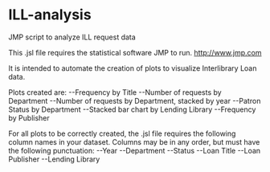 # ILL-analysis
JMP script to analyze ILL request data

This .jsl file requires the statistical software JMP to run.  http://www.jmp.com

It is intended to automate the creation of plots to visualize Interlibrary Loan data.

Plots created are:
--Frequency by Title
--Number of requests by Department
--Number of requests by Department, stacked by year
--Patron Status by Department
--Stacked bar chart by Lending Library
--Frequency by Publisher


For all plots to be correctly created, the .jsl file requires the following column names in your dataset.
Columns may be in any order, but must have the following punctuation:
--Year
--Department
--Status
--Loan Title
--Loan Publisher
--Lending Library

